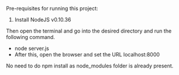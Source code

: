 Pre-requisites for running this project:

1) Install NodeJS v0.10.36

Then open the terminal and go into the desired directory and run the following command.

- node server.js
- After this, open the browser and set the URL localhost:8000

No need to do npm install as node_modules folder is already present.
